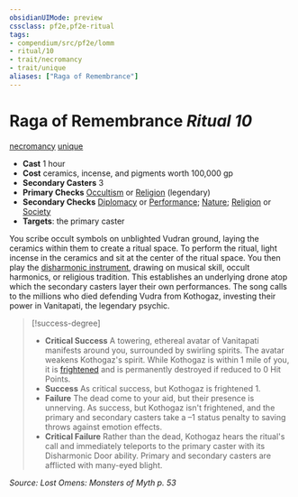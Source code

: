 ```yaml
---
obsidianUIMode: preview
cssclass: pf2e,pf2e-ritual
tags:
- compendium/src/pf2e/lomm
- ritual/10
- trait/necromancy
- trait/unique
aliases: ["Raga of Remembrance"]
---
```

# Raga of Remembrance *Ritual 10*  
[necromancy](necromancy.md "Necromancy School Trait")  [unique](unique.md "Unique Rarity Trait")  

- **Cast** 1 hour
- **Cost** ceramics, incense, and pigments worth 100,000 gp
- **Secondary Casters** 3
- **Primary Checks** [Occultism](skills.md#Occultism) or [Religion](skills.md#Religion) (legendary)
- **Secondary Checks** [Diplomacy](skills.md#Diplomacy) or [Performance](skills.md#Performance); [Nature](skills.md#Nature); [Religion](skills.md#Religion) or [Society](skills.md#Society)
- **Targets**: the primary caster

You scribe occult symbols on unblighted Vudran ground, laying the ceramics within them to create a ritual space. To perform the ritual, light incense in the ceramics and sit at the center of the ritual space. You then play the [disharmonic instrument](craft-disharmonic-instrument-lomm.md), drawing on musical skill, occult harmonics, or religious tradition. This establishes an underlying drone atop which the secondary casters layer their own performances. The song calls to the millions who died defending Vudra from Kothogaz, investing their power in Vanitapati, the legendary psychic.

> [!success-degree] 
> - **Critical Success** A towering, ethereal avatar of Vanitapati manifests around you, surrounded by swirling spirits. The avatar weakens Kothogaz's spirit. While Kothogaz is within 1 mile of you, it is [frightened](conditions.md#Frightened) and is permanently destroyed if reduced to 0 Hit Points.
> - **Success** As critical success, but Kothogaz is frightened 1.
> - **Failure** The dead come to your aid, but their presence is unnerving. As success, but Kothogaz isn't frightened, and the primary and secondary casters take a –1 status penalty to saving throws against emotion effects.
> - **Critical Failure** Rather than the dead, Kothogaz hears the ritual's call and immediately teleports to the primary caster with its Disharmonic Door ability. Primary and secondary casters are afflicted with many-eyed blight.

*Source: Lost Omens: Monsters of Myth p. 53*